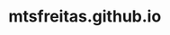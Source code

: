 # mtsfreitas.github.io
<!-- 
References:
* https://www.youtube.com/watch?v=rQvOAnNvcNQ&t=453s
* https://gist.github.com/cobyism/4730490
* https://stackoverflow.com/questions/17378199/uncaught-referenceerror-function-is-not-defined-with-onclick
* https://stackoverflow.com/questions/38051376/onclick-function-is-not-defined
* https://stackoverflow.com/questions/26107125/cannot-read-property-addeventlistener-of-null
* https://stackoverflow.com/questions/66644782/uncaught-typeerror-failed-to-resolve-module-specifier-firebase-app-relative
* https://stackoverflow.com/questions/36782467/set-subdirectory-as-website-root-on-github-pages
-->
